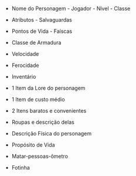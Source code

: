 - Nome do Personagem - Jogador - Nível - Classe
- Atributos - Salvaguardas
- Pontos de Vida - Faíscas
- Classe de Armadura
- Velocidade
- Ferocidade

- Inventário
- 1 Item da Lore do personagem
- 1 Item de custo médio
- 2 Itens baratos e convenientes
- Roupas e descrição delas
  
- Descrição Física do personagem
- Propósito de Vida
- Matar-pessoas-ômetro
- Fotinha
